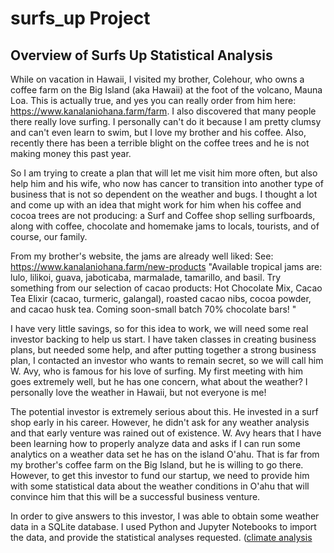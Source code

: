 # surfs_up Project

## Overview of Surfs Up Statistical Analysis
While on vacation in Hawaii, I visited my brother, Colehour, who owns a coffee farm on the Big Island (aka Hawaii) at the foot of the volcano, Mauna Loa. This is actually true, and yes you can really order from him here:  https://www.kanalaniohana.farm/farm. I also discovered that many people there really love surfing. I personally can't do it because I am pretty clumsy and can't even learn to swim, but I love my brother and his coffee. Also, recently there has been a terrible blight on the coffee trees and he is not making money this past year. 

So I am trying to create a plan that will let me visit him more often, but also help him and his wife, who now has cancer to transition into another type of business that is not so dependent on the weather and bugs.  I thought a lot and come up with an idea that might work for him when his coffee and cocoa trees are not producing: a Surf and Coffee shop selling surfboards, along with coffee, chocolate and homemake jams to locals, tourists, and of course, our family. 

From my brother's website, the jams are already well liked: See:  https://www.kanalaniohana.farm/new-products "Available tropical jams are: lulo, lilikoi, guava, jaboticaba, marmalade, tamarillo, and basil.  Try something from our selection of cacao products:  Hot Chocolate Mix, Cacao Tea Elixir (cacao, turmeric, galangal), roasted cacao nibs, cocoa powder, and cacao husk tea. Coming soon-small batch 70% chocolate bars! "  

I have very little savings, so for this idea to work, we will need some real investor backing to help us start. I have taken classes in creating business plans, but  needed some help, and after putting together a strong business plan, I contacted an investor who wants to remain secret, so we will call him W. Avy, who is famous for his love of surfing. My first meeting with him goes extremely well, but he has one concern, what about the weather? I personally love the weather in Hawaii, but not everyone is me!

The potential investor is extremely serious about this. He invested in a surf shop early in his career. However, he didn't ask for any weather analysis and that early venture was rained out of existence. W. Avy hears that I have been learning how to properly analyze data and asks if I can run some analytics on a weather data set he has on the island O'ahu. That is far from my brother's coffee farm on the Big Island, but he is willing to go there. However, to get this investor to fund our startup, we need to provide him with some statistical data about the weather conditions in O'ahu that will convince him that this will be a successful business venture.

In order to give answers to this investor, I was able to obtain some weather data in a SQLite database. I used Python and Jupyter Notebooks to import the data, and provide the statistical analyses requested. ([climate analysis](https://github.com/valchau/surfs_up/climate_analysis.ipynb)
